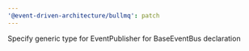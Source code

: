 ```yaml
---
'@event-driven-architecture/bullmq': patch
---
```


Specify generic type for EventPublisher for BaseEventBus declaration
